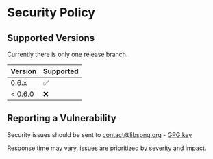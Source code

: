 # Security Policy

## Supported Versions

Currently there is only one release branch.

| Version | Supported          |
| ------- | ------------------ |
| 0.6.x   | :white_check_mark: |
| < 0.6.0 | :x:                |

## Reporting a Vulnerability

Security issues should be sent to contact@libspng.org - [GPG key](https://libspng.org/randy-pubkey.asc)

Response time may vary, issues are prioritized by severity and impact.
